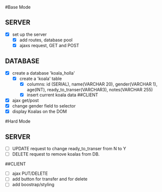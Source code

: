 #Base Mode
## SERVER
- [X] set up the server
    - [X] add routes, database pool
    - [X] ajaxs request, GET and POST

## DATABASE
- [x] create a database 'koala_holla'
    - [x] create a 'koala' table
        - [x] columns: id (SERIAL), name(VARCHAR 20), gender(VARCHAR 1), age(INT), ready_to_transer(VARCHAR3), notes(VARCHAR 255)
        - [x] insert current koala data
##CLIENT
- [X] ajax get/post
- [x] change gender field to selector
- [X] display Koalas on the DOM

#Hard Mode
## SERVER
- [ ] UPDATE request to change ready_to_transer from N to Y
- [ ] DELETE request to remove koalas from DB.

##CLIENT
- [ ] ajax PUT/DELETE
- [ ] add button for transfer and for delete
- [ ] add boostrap/styling